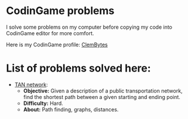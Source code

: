 # CodinGame problems

I solve some problems on my computer before copying my code into CodinGame editor for more comfort.

Here is my CodinGame profile: [ClemBytes](https://www.codingame.com/profile/2fd6c27154680fa40354f78b6cd1d0829766093)

# List of problems solved here:

- [TAN network](https://www.codingame.com/training/hard/tan-network):
    - **Objective:** Given a description of a public transportation network, find the shortest path between a given starting and ending point.
    - **Difficulty:** Hard.
    - **About:** Path finding, graphs, distances.
